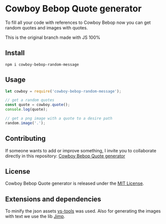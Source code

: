 # Cowboy Bebop Quote generator

To fill all your code with references to Cowboy Bebop now you can get random quotes and images with quotes.

This is the original branch made with JS 100%

## Install

```npm
npm i cowboy-bebop-random-message
```

## Usage

```javascript
let cowboy = require('cowboy-bebop-random-message');

// get a random quotes
const quote = cowboy.quote();
console.log(quote);

// get a png image with a quote to a desire path
random.image('.');
```

## Contributing

If someone wants to add or improve something, I invite you to collaborate directly in this repository: [Cowboy Bebop Quote generator](https://github.com/merRen22/cowboy-bebop-quote-generator)

## License

Cowboy Bebop Quote generator is released under the [MIT License](https://opensource.org/licenses/MIT).

## Extensions and dependencies

To minify the json assets [vs-tools](https://marketplace.visualstudio.com/items?itemName=eriklynd.json-tools) was used. Also for generating the images with text we use the lib [Jimp](https://www.npmjs.com/package/jimp).

